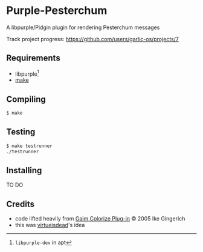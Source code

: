 # Purple-Pesterchum
A libpurple/Pidgin plugin for rendering Pesterchum messages

Track project progress: https://github.com/users/garlic-os/projects/7

## Requirements
- libpurple[^1]
- [make](https://command-not-found.com/make)

[^1]: `libpurple-dev` in apt

## Compiling
```bash
$ make
```

## Testing
```bash
$ make testrunner
./testrunner
```

## Installing
TO DO
<!-- ```bash
$ make install
``` -->

## Credits
- code lifted heavily from [Gaim Colorize Plug-in](https://keep.imfreedom.org/pidgin/purple-plugin-pack/file/tip/colorize/colorize.c) © 2005 Ike Gingerich
- this was [virtueisdead](https://cohost.org/virtueisdead)'s idea
